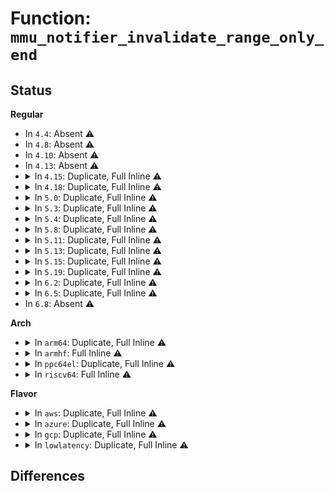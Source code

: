 # Function: <code>mmu_notifier_invalidate_range_only_end</code>

## Status
<b>Regular</b>
<ul>
<li>
In <code>4.4</code>: Absent ⚠️
</li>
<li>
In <code>4.8</code>: Absent ⚠️
</li>
<li>
In <code>4.10</code>: Absent ⚠️
</li>
<li>
In <code>4.13</code>: Absent ⚠️
</li>
<li>
<details>
<summary>In <code>4.15</code>: Duplicate, Full Inline ⚠️</summary>

**Collision:** Static Duplication

**Inline:** Full

**Transformation:** False

**Instances:**

```
In mm/memory.c (ffffffff812090dc)
Location: include/linux/mmu_notifier.h:275
Inline: True
Inline callers:
  - mm/memory.c:wp_page_copy
```
```
In mm/migrate.c (ffffffff8124c7eb)
Location: include/linux/mmu_notifier.h:275
Inline: True
Inline callers:
  - mm/migrate.c:migrate_vma
  - mm/migrate.c:migrate_misplaced_transhuge_page
```
```
In mm/huge_memory.c (ffffffff812527c5)
Location: include/linux/mmu_notifier.h:275
Inline: True
Inline callers:
  - mm/huge_memory.c:__split_huge_pmd
  - mm/huge_memory.c:__split_huge_pud
  - mm/huge_memory.c:do_huge_pmd_wp_page
  - mm/huge_memory.c:do_huge_pmd_wp_page
```
</details>
</li>
<li>
<details>
<summary>In <code>4.18</code>: Duplicate, Full Inline ⚠️</summary>

**Collision:** Static Duplication

**Inline:** Full

**Transformation:** False

**Instances:**

```
In mm/memory.c (ffffffff8122a02c)
Location: include/linux/mmu_notifier.h:294
Inline: True
Inline callers:
  - mm/memory.c:wp_page_copy
```
```
In mm/migrate.c (ffffffff81270364)
Location: include/linux/mmu_notifier.h:294
Inline: True
Inline callers:
  - mm/migrate.c:migrate_vma
  - mm/migrate.c:migrate_misplaced_transhuge_page
```
```
In mm/huge_memory.c (ffffffff81276bee)
Location: include/linux/mmu_notifier.h:294
Inline: True
Inline callers:
  - mm/huge_memory.c:__split_huge_pmd
  - mm/huge_memory.c:__split_huge_pud
  - mm/huge_memory.c:do_huge_pmd_wp_page
  - mm/huge_memory.c:do_huge_pmd_wp_page_fallback
```
</details>
</li>
<li>
<details>
<summary>In <code>5.0</code>: Duplicate, Full Inline ⚠️</summary>

**Collision:** Static Duplication

**Inline:** Full

**Transformation:** False

**Instances:**

```
In mm/memory.c (ffffffff8123d608)
Location: include/linux/mmu_notifier.h:295
Inline: True
Inline callers:
  - mm/memory.c:wp_page_copy
```
```
In mm/migrate.c (ffffffff81284a19)
Location: include/linux/mmu_notifier.h:295
Inline: True
Inline callers:
  - mm/migrate.c:migrate_vma
```
```
In mm/huge_memory.c (ffffffff8128bb2c)
Location: include/linux/mmu_notifier.h:295
Inline: True
Inline callers:
  - mm/huge_memory.c:__split_huge_pmd
  - mm/huge_memory.c:__split_huge_pud
  - mm/huge_memory.c:do_huge_pmd_wp_page
  - mm/huge_memory.c:do_huge_pmd_wp_page_fallback
```
</details>
</li>
<li>
<details>
<summary>In <code>5.3</code>: Duplicate, Full Inline ⚠️</summary>

**Collision:** Static Duplication

**Inline:** Full

**Transformation:** False

**Instances:**

```
In mm/memory.c (ffffffff8124f294)
Location: include/linux/mmu_notifier.h:337
Inline: True
Inline callers:
  - mm/memory.c:wp_page_copy
```
```
In mm/huge_memory.c (ffffffff812a6765)
Location: include/linux/mmu_notifier.h:337
Inline: True
Inline callers:
  - mm/huge_memory.c:__split_huge_pmd
  - mm/huge_memory.c:__split_huge_pud
  - mm/huge_memory.c:do_huge_pmd_wp_page
  - mm/huge_memory.c:do_huge_pmd_wp_page_fallback
```
</details>
</li>
<li>
<details>
<summary>In <code>5.4</code>: Duplicate, Full Inline ⚠️</summary>

**Collision:** Static Duplication

**Inline:** Full

**Transformation:** False

**Instances:**

```
In mm/memory.c (ffffffff8125d851)
Location: include/linux/mmu_notifier.h:381
Inline: True
Inline callers:
  - mm/memory.c:wp_page_copy
```
```
In mm/migrate.c (ffffffff812af6ce)
Location: include/linux/mmu_notifier.h:381
Inline: True
Inline callers:
  - mm/migrate.c:migrate_vma_pages
```
```
In mm/huge_memory.c (ffffffff812b7c3e)
Location: include/linux/mmu_notifier.h:381
Inline: True
Inline callers:
  - mm/huge_memory.c:__split_huge_pmd
  - mm/huge_memory.c:__split_huge_pud
  - mm/huge_memory.c:do_huge_pmd_wp_page
  - mm/huge_memory.c:do_huge_pmd_wp_page_fallback
```
</details>
</li>
<li>
<details>
<summary>In <code>5.8</code>: Duplicate, Full Inline ⚠️</summary>

**Collision:** Static Duplication

**Inline:** Full

**Transformation:** False

**Instances:**

```
In mm/memory.c (ffffffff8128d137)
Location: include/linux/mmu_notifier.h:477
Inline: True
Inline callers:
  - mm/memory.c:wp_page_copy
```
```
In mm/migrate.c (ffffffff812e57c7)
Location: include/linux/mmu_notifier.h:477
Inline: True
Inline callers:
  - mm/migrate.c:migrate_vma_pages
```
```
In mm/huge_memory.c (ffffffff812ece21)
Location: include/linux/mmu_notifier.h:477
Inline: True
Inline callers:
  - mm/huge_memory.c:__split_huge_pmd
  - mm/huge_memory.c:__split_huge_pud
```
</details>
</li>
<li>
<details>
<summary>In <code>5.11</code>: Duplicate, Full Inline ⚠️</summary>

**Collision:** Static Duplication

**Inline:** Full

**Transformation:** False

**Instances:**

```
In mm/memory.c (ffffffff812980f5)
Location: include/linux/mmu_notifier.h:483
Inline: True
Inline callers:
  - mm/memory.c:wp_page_copy
```
```
In mm/migrate.c (ffffffff812f0b98)
Location: include/linux/mmu_notifier.h:483
Inline: True
Inline callers:
  - mm/migrate.c:migrate_vma_pages
```
```
In mm/huge_memory.c (ffffffff812f8072)
Location: include/linux/mmu_notifier.h:483
Inline: True
Inline callers:
  - mm/huge_memory.c:__split_huge_pmd
  - mm/huge_memory.c:__split_huge_pud
```
</details>
</li>
<li>
<details>
<summary>In <code>5.13</code>: Duplicate, Full Inline ⚠️</summary>

**Collision:** Static Duplication

**Inline:** Full

**Transformation:** False

**Instances:**

```
In mm/memory.c (ffffffff8129d780)
Location: include/linux/mmu_notifier.h:483
Inline: True
Inline callers:
  - mm/memory.c:wp_page_copy
```
```
In mm/migrate.c (ffffffff812f6eea)
Location: include/linux/mmu_notifier.h:483
Inline: True
Inline callers:
  - mm/migrate.c:migrate_vma_pages
```
```
In mm/huge_memory.c (ffffffff812fe622)
Location: include/linux/mmu_notifier.h:483
Inline: True
Inline callers:
  - mm/huge_memory.c:__split_huge_pmd
  - mm/huge_memory.c:__split_huge_pud
```
</details>
</li>
<li>
<details>
<summary>In <code>5.15</code>: Duplicate, Full Inline ⚠️</summary>

**Collision:** Static Duplication

**Inline:** Full

**Transformation:** False

**Instances:**

```
In mm/memory.c (ffffffff812dde64)
Location: include/linux/mmu_notifier.h:489
Inline: True
Inline callers:
  - mm/memory.c:wp_page_copy
```
```
In mm/migrate.c (ffffffff8134154a)
Location: include/linux/mmu_notifier.h:489
Inline: True
Inline callers:
  - mm/migrate.c:migrate_vma_pages
```
```
In mm/huge_memory.c (ffffffff813481c3)
Location: include/linux/mmu_notifier.h:489
Inline: True
Inline callers:
  - mm/huge_memory.c:__split_huge_pmd
  - mm/huge_memory.c:__split_huge_pud
```
</details>
</li>
<li>
<details>
<summary>In <code>5.19</code>: Duplicate, Full Inline ⚠️</summary>

**Collision:** Static Duplication

**Inline:** Full

**Transformation:** False

**Instances:**

```
In mm/memory.c (ffffffff8133decf)
Location: include/linux/mmu_notifier.h:489
Inline: True
Inline callers:
  - mm/memory.c:wp_page_copy
```
```
In mm/migrate_device.c (ffffffff813b849e)
Location: include/linux/mmu_notifier.h:489
Inline: True
Inline callers:
  - mm/migrate_device.c:migrate_vma_pages
```
```
In mm/huge_memory.c (ffffffff813be4d9)
Location: include/linux/mmu_notifier.h:489
Inline: True
Inline callers:
  - mm/huge_memory.c:__split_huge_pmd
  - mm/huge_memory.c:__split_huge_pmd
  - mm/huge_memory.c:__split_huge_pud
  - mm/huge_memory.c:__split_huge_pud
```
</details>
</li>
<li>
<details>
<summary>In <code>6.2</code>: Duplicate, Full Inline ⚠️</summary>

**Collision:** Static Duplication

**Inline:** Full

**Transformation:** False

**Instances:**

```
In mm/memory.c (ffffffff813b6fa9)
Location: include/linux/mmu_notifier.h:489
Inline: True
Inline callers:
  - mm/memory.c:wp_page_copy
```
```
In mm/migrate_device.c (ffffffff8143a274)
Location: include/linux/mmu_notifier.h:489
Inline: True
Inline callers:
  - mm/migrate_device.c:__migrate_device_pages
```
```
In mm/huge_memory.c (ffffffff81440d2e)
Location: include/linux/mmu_notifier.h:489
Inline: True
Inline callers:
  - mm/huge_memory.c:__split_huge_pmd
  - mm/huge_memory.c:__split_huge_pmd
  - mm/huge_memory.c:__split_huge_pud
  - mm/huge_memory.c:__split_huge_pud
```
</details>
</li>
<li>
<details>
<summary>In <code>6.5</code>: Duplicate, Full Inline ⚠️</summary>

**Collision:** Static Duplication

**Inline:** Full

**Transformation:** False

**Instances:**

```
In mm/memory.c (ffffffff813eb8ec)
Location: include/linux/mmu_notifier.h:488
Inline: True
Inline callers:
  - mm/memory.c:wp_page_copy
```
```
In mm/migrate_device.c (ffffffff8146eee9)
Location: include/linux/mmu_notifier.h:488
Inline: True
Inline callers:
  - mm/migrate_device.c:__migrate_device_pages
```
```
In mm/huge_memory.c (ffffffff814765d2)
Location: include/linux/mmu_notifier.h:488
Inline: True
Inline callers:
  - mm/huge_memory.c:__split_huge_pmd
  - mm/huge_memory.c:__split_huge_pmd
  - mm/huge_memory.c:__split_huge_pud
  - mm/huge_memory.c:__split_huge_pud
```
</details>
</li>
<li>
In <code>6.8</code>: Absent ⚠️
</li>
</ul>
<b>Arch</b>
<ul>
<li>
<details>
<summary>In <code>arm64</code>: Duplicate, Full Inline ⚠️</summary>

**Collision:** Static Duplication

**Inline:** Full

**Transformation:** False

**Instances:**

```
In mm/memory.c (ffff8000102f4e74)
Location: include/linux/mmu_notifier.h:381
Inline: True
Inline callers:
  - mm/memory.c:wp_page_copy
```
```
In mm/huge_memory.c (ffff8000103584f0)
Location: include/linux/mmu_notifier.h:381
Inline: True
Inline callers:
  - mm/huge_memory.c:__split_huge_pmd
  - mm/huge_memory.c:do_huge_pmd_wp_page
  - mm/huge_memory.c:do_huge_pmd_wp_page_fallback
```
</details>
</li>
<li>
<details>
<summary>In <code>armhf</code>: Full Inline ⚠️</summary>

**Collision:** Unique Static

**Inline:** Full

**Transformation:** False

**Instances:**

```
In mm/memory.c (c0517018)
Location: include/linux/mmu_notifier.h:381
Inline: True
Inline callers:
  - mm/memory.c:wp_page_copy
```
</details>
</li>
<li>
<details>
<summary>In <code>ppc64el</code>: Duplicate, Full Inline ⚠️</summary>

**Collision:** Static Duplication

**Inline:** Full

**Transformation:** False

**Instances:**

```
In mm/memory.c (c0000000003bbb78)
Location: include/linux/mmu_notifier.h:381
Inline: True
Inline callers:
  - mm/memory.c:wp_page_copy
```
```
In mm/migrate.c (c000000000433a68)
Location: include/linux/mmu_notifier.h:381
Inline: True
Inline callers:
  - mm/migrate.c:migrate_vma_pages
```
```
In mm/huge_memory.c (c000000000440dc4)
Location: include/linux/mmu_notifier.h:381
Inline: True
Inline callers:
  - mm/huge_memory.c:__split_huge_pmd
  - mm/huge_memory.c:do_huge_pmd_wp_page
  - mm/huge_memory.c:do_huge_pmd_wp_page_fallback
```
</details>
</li>
<li>
<details>
<summary>In <code>riscv64</code>: Full Inline ⚠️</summary>

**Collision:** Unique Static

**Inline:** Full

**Transformation:** False

**Instances:**

```
In mm/memory.c (ffffffe0002062ac)
Location: include/linux/mmu_notifier.h:381
Inline: True
Inline callers:
  - mm/memory.c:wp_page_copy
```
</details>
</li>
</ul>
<b>Flavor</b>
<ul>
<li>
<details>
<summary>In <code>aws</code>: Duplicate, Full Inline ⚠️</summary>

**Collision:** Static Duplication

**Inline:** Full

**Transformation:** False

**Instances:**

```
In mm/memory.c (ffffffff81255ea1)
Location: include/linux/mmu_notifier.h:381
Inline: True
Inline callers:
  - mm/memory.c:wp_page_copy
```
```
In mm/migrate.c (ffffffff812a7cae)
Location: include/linux/mmu_notifier.h:381
Inline: True
Inline callers:
  - mm/migrate.c:migrate_vma_pages
```
```
In mm/huge_memory.c (ffffffff812b021e)
Location: include/linux/mmu_notifier.h:381
Inline: True
Inline callers:
  - mm/huge_memory.c:__split_huge_pmd
  - mm/huge_memory.c:__split_huge_pud
  - mm/huge_memory.c:do_huge_pmd_wp_page
  - mm/huge_memory.c:do_huge_pmd_wp_page_fallback
```
</details>
</li>
<li>
<details>
<summary>In <code>azure</code>: Duplicate, Full Inline ⚠️</summary>

**Collision:** Static Duplication

**Inline:** Full

**Transformation:** False

**Instances:**

```
In mm/memory.c (ffffffff8124852e)
Location: include/linux/mmu_notifier.h:381
Inline: True
Inline callers:
  - mm/memory.c:wp_page_copy
```
```
In mm/migrate.c (ffffffff8129966e)
Location: include/linux/mmu_notifier.h:381
Inline: True
Inline callers:
  - mm/migrate.c:migrate_vma_pages
```
```
In mm/huge_memory.c (ffffffff812a16ef)
Location: include/linux/mmu_notifier.h:381
Inline: True
Inline callers:
  - mm/huge_memory.c:__split_huge_pmd
  - mm/huge_memory.c:__split_huge_pud
  - mm/huge_memory.c:do_huge_pmd_wp_page
  - mm/huge_memory.c:do_huge_pmd_wp_page_fallback
```
</details>
</li>
<li>
<details>
<summary>In <code>gcp</code>: Duplicate, Full Inline ⚠️</summary>

**Collision:** Static Duplication

**Inline:** Full

**Transformation:** False

**Instances:**

```
In mm/memory.c (ffffffff81253c41)
Location: include/linux/mmu_notifier.h:381
Inline: True
Inline callers:
  - mm/memory.c:wp_page_copy
```
```
In mm/migrate.c (ffffffff812a5abe)
Location: include/linux/mmu_notifier.h:381
Inline: True
Inline callers:
  - mm/migrate.c:migrate_vma_pages
```
```
In mm/huge_memory.c (ffffffff812ae02e)
Location: include/linux/mmu_notifier.h:381
Inline: True
Inline callers:
  - mm/huge_memory.c:__split_huge_pmd
  - mm/huge_memory.c:__split_huge_pud
  - mm/huge_memory.c:do_huge_pmd_wp_page
  - mm/huge_memory.c:do_huge_pmd_wp_page_fallback
```
</details>
</li>
<li>
<details>
<summary>In <code>lowlatency</code>: Duplicate, Full Inline ⚠️</summary>

**Collision:** Static Duplication

**Inline:** Full

**Transformation:** False

**Instances:**

```
In mm/memory.c (ffffffff8126365e)
Location: include/linux/mmu_notifier.h:381
Inline: True
Inline callers:
  - mm/memory.c:wp_page_copy
```
```
In mm/migrate.c (ffffffff812b5232)
Location: include/linux/mmu_notifier.h:381
Inline: True
Inline callers:
  - mm/migrate.c:migrate_vma_pages
```
```
In mm/huge_memory.c (ffffffff812be383)
Location: include/linux/mmu_notifier.h:381
Inline: True
Inline callers:
  - mm/huge_memory.c:__split_huge_pmd
  - mm/huge_memory.c:__split_huge_pud
  - mm/huge_memory.c:do_huge_pmd_wp_page
  - mm/huge_memory.c:do_huge_pmd_wp_page_fallback
```
</details>
</li>
</ul>

## Differences
